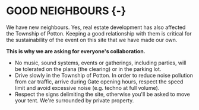 # GOOD NEIGHBOURS {-} 

We have new neighbours. Yes, real estate development has also affected the Township of Potton. Keeping a good relationship with them is critical for the sustainability of the event on this site that we have made our own.

**This is why we are asking for everyone's collaboration.**

* No music, sound systems, events or gatherings, including parties, will be tolerated on the plana (the clearing) or in the parking lot.
* Drive slowly in the Township of Potton. In order to reduce noise pollution from car traffic, arrive during Gate opening hours, respect the speed limit and avoid excessive noise (e.g. techno at full volume).
* Respect the signs delimiting the site, otherwise you'll be asked to move your tent. We're surrounded by private property.
